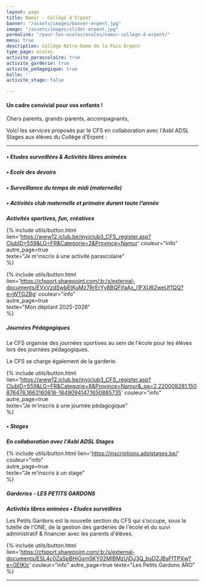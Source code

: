 ```yaml
---
layout: page
title: Namur - Collège d'Erpent
banner: "/assets/images/banner-erpent.jpg"
image: "/assets/images/slider-erpent.jpg"
permalink: "/pour-les-ecoles/ecoles/namur-college-d-erpent/"
menu: true
description: Collège Notre-Dame de la Paix Erpent
type_page: ecoles
activite_parascolaire: true
activite_garderie: true
activite_pedagogique: true
bulle: ''
activite_stage: false

---
```


#### **Un cadre convivial pour vos enfants !**

Chers parents, grands-parents, accompagnants,

Voici les services proposés par le CFS en collaboration avec l'Asbl ADSL Stages aux élèves du Collège d'Erpent :

***

##### **• Etudes surveillées & Activités libres animées**

##### **• Ecole des devoirs**

##### **• Surveillance du temps de midi (maternelle)**

##### **• Activités club maternelle et primaire durant toute l'année**

**_Activités sportives, fun, créatives_**

{% include utils/button.html lien='https://www12.iclub.be/myiclub3_CFS_register.asp?ClubID=559&LG=FR&Categorie=2&Province=Namur' couleur="info"  
autre_page=true  
texte="Je m'inscris à une activité parascolaire"  
%}

{% include utils/button.html lien='https://cfsport.sharepoint.com/:b:/s/external-documents/EVxVzdSwbEtKuMz7RrErYy8BQFjfaAx_l1FXU62weUf1QQ?e=WTGZBg' couleur="info"  
autre_page=true  
texte="Mon dépliant 2025-2026"  
%}

##### **Journées Pédagogiques**

Le CFS organise des journées sportives au sein de l'école pour les élèves lors des journées pédagogiques.

Le CFS se charge également de la garderie.

{% include utils/button.html lien='https://www12.iclub.be/myiclub3_CFS_register.asp?ClubID=559&LG=FR&Categorie=8&Province=Namur&_ga=2.220008281.150876476.1663160616-1649094147.1650885735' couleur="info"  
autre_page=true  
texte="Je m'inscris à une journée pédagogique"  
%}

##### • **Stages**

**_En collaboration avec l'Asbl ADSL Stages_**

{% include utils/button.html lien='https://inscriptions.adslstages.be/' couleur="info"  
autre_page=true  
texte="Je m'inscris à un stage"  
%}

##### **Garderies - LES PETITS GARDONS**

**_Activités libres animées • Etudes surveillées_**

Les Petits Gardons est la nouvelle section du CFS qui s'occupe, sous la tutelle de l'ONE, de la gestion des garderies de l'école et du suivi administratif & financier avec les parents d'élèves.

{% include utils/button.html lien='https://cfsport.sharepoint.com/:b:/s/external-documents/ESL4c0ZaSpBHjGsm5KY02MIBMzUjDJ3Q_bsDZJBsFfTPXw?e=0EtKlc' couleur="info" autre_page=true texte="Les Petits Gardons ARO" %}

***
